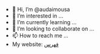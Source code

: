 - 👋 Hi, I’m @audaimousa
- 👀 I’m interested in ...
- 🌱 I’m currently learning ...
- 💞️ I’m looking to collaborate on ...
- 📫 How to reach me ...
- My website:  <a href="https://faharas.net/" title="موقع فهرس">فهرس</a>


<!---
audaimousa/audaimousa is a ✨ special ✨ repository because its `README.md` (this file) appears on your GitHub profile.
You can click the Preview link to take a look at your changes.
--->
